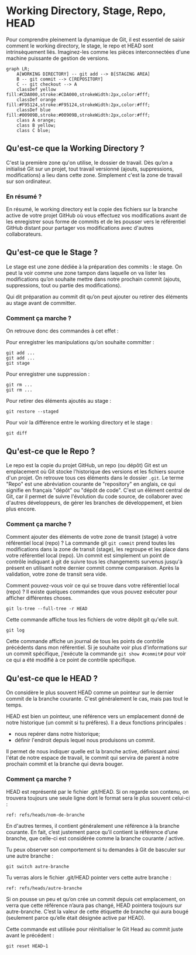 # Working Directory, Stage, Repo, HEAD

Pour comprendre pleinement la dynamique de Git, il est essentiel de saisir comment le working directory, le stage, le repo et HEAD sont intrinsèquement liés. Imaginez-les comme les pièces interconnectées d'une machine puissante de gestion de versions.

```mermaid
graph LR;
    A[WORKING DIRECTORY] -- git add --> B[STAGING AREA]
    B -- git commit --> C[REPOSITORY]
    C -- git checkout --> A
    classDef yellow fill:#CDA000,stroke:#CDA000,strokeWidth:2px,color:#fff;
    classDef orange fill:#F95124,stroke:#F95124,strokeWidth:2px,color:#fff;
    classDef blue fill:#00909B,stroke:#00909B,strokeWidth:2px,color:#fff;
    class A orange;
    class B yellow;
    class C blue;
```

## Qu'est-ce que la Working Directory ?

C'est la première zone qu'on utilise, le dossier de travail. Dès qu’on a initialisé Git sur un projet, tout travail versionné (ajouts, suppressions, modifications) a lieu dans cette zone. Simplement c'est la zone de travail sur son ordinateur.

### En résumé ?

En résumé, le working directory est la copie des fichiers sur la branche active de votre projet GitHub où vous effectuez vos modifications avant de les enregistrer sous forme de commits et de les pousser vers le référentiel GitHub distant pour partager vos modifications avec d'autres collaborateurs.

## Qu'est-ce que le Stage ?

Le stage est une zone dédiée à la préparation des commits : le stage. On peut la voir comme une zone tampon dans laquelle on va lister les modifications qu’on souhaite mettre dans notre prochain commit (ajouts, suppressions, tout ou partie des modifications).

Qui dit préparation au commit dit qu’on peut ajouter ou retirer des éléments au stage avant de committer.

### Comment ça marche ?

On retrouve donc des commandes à cet effet :

Pour enregistrer les manipulations qu’on souhaite committer :

```shell
git add ...
git add ...
git stage
```

Pour enregistrer une suppression :

```shell
git rm ...
git rm ...
```

Pour retirer des éléments ajoutés au stage :

```shell
git restore --staged
```

Pour voir la différence entre le working directory et le stage :

```shell
git diff
```

## Qu'est-ce que le Repo ?

Le repo est la copie du projet GitHub, un repo (ou dépôt) Git est un emplacement où Git stocke l'historique des versions et les fichiers source d'un projet.
On retrouve tous ces éléments dans le dossier `.git`.
Le terme "Repo" est une abréviation courante de "repository" en anglais, ce qui signifie en français "dépôt" ou "dépôt de code". C'est un élément central de Git, car il permet de suivre l'évolution du code source, de collaborer avec d'autres développeurs, de gérer les branches de développement, et bien plus encore.

### Comment ça marche ?

Comment ajouter des éléments de votre zone de transit (stage) à votre référentiel local (repo) ? La commande git `git commit` prend toutes les modifications dans la zone de transit (stage), les regroupe et les place dans votre référentiel local (repo). Un commit est simplement un point de contrôle indiquant à git de suivre tous les changements survenus jusqu'à présent en utilisant notre dernier commit comme comparaison. Après la validation, votre zone de transit sera vide.

Comment pouvez-vous voir ce qui se trouve dans votre référentiel local (repo) ? Il existe quelques commandes que vous pouvez exécuter pour afficher différentes choses.

```
git ls-tree --full-tree -r HEAD
```

Cette commande affiche tous les fichiers de votre dépôt git qu'elle suit.

```
git log
```

Cette commande affiche un journal de tous les points de contrôle précédents dans mon référentiel. Si je souhaite voir plus d'informations sur un commit spécifique, j'exécute la commande `git show #commit#` pour voir ce qui a été modifié à ce point de contrôle spécifique.

## Qu'est-ce que le HEAD ?

On considère le plus souvent HEAD comme un pointeur sur le dernier commit de la branche courante. C'est généralement le cas, mais pas tout le temps.

HEAD est bien un pointeur, une référence vers un emplacement donné de notre historique (un commit si tu préfères). Il a deux fonctions principales :

- nous repérer dans notre historique;
- définir l'endroit depuis lequel nous produisons un commit.

Il permet de nous indiquer quelle est la branche active, définissant ainsi l'état de notre espace de travail, le commit qui servira de parent à notre prochain commit et la branche qui devra bouger.

### Comment ça marche ?

HEAD est représenté par le fichier .git/HEAD. Si on regarde son contenu, on trouvera toujours une seule ligne dont le format sera le plus souvent celui-ci :

```shell
ref: refs/heads/nom-de-branche
```

En d'autres termes, il contient généralement une référence à la branche courante. En fait, c’est justement parce qu’il contient la référence d’une branche, que celle-ci est considérée comme la branche courante / active.

Tu peux observer son comportement si tu demandes à Git de basculer sur une autre branche :

```shell
git switch autre-branche
```

Tu verras alors le fichier .git/HEAD pointer vers cette autre branche :

```shell
ref: refs/heads/autre-branche
```

Si on pousse un peu et qu’on crée un commit depuis cet emplacement, on verra que cette référence n’aura pas changé, HEAD pointera toujours sur autre-branche. C’est la valeur de cette étiquette de branche qui aura bougé (seulement parce qu’elle était désignée active par HEAD).

Cette commande est utilisée pour réinitialiser le Git Head au commit juste avant le précédent :

```shell
git reset HEAD~1
```